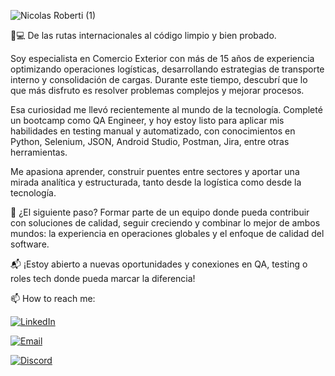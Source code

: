 ![Nicolas Roberti (1)](https://github.com/user-attachments/assets/982e7218-ccf7-40d9-a96b-a9841f544c46)

🚢💻 De las rutas internacionales al código limpio y bien probado.

Soy especialista en Comercio Exterior con más de 15 años de experiencia optimizando operaciones logísticas, desarrollando estrategias de transporte interno y consolidación de cargas. Durante este tiempo, descubrí que lo que más disfruto es resolver problemas complejos y mejorar procesos.

Esa curiosidad me llevó recientemente al mundo de la tecnología. Completé un bootcamp como QA Engineer, y hoy estoy listo para aplicar mis habilidades en testing manual y automatizado, con conocimientos en Python, Selenium, JSON, Android Studio, Postman, Jira, entre otras herramientas.

Me apasiona aprender, construir puentes entre sectores y aportar una mirada analítica y estructurada, tanto desde la logística como desde la tecnología.

🧩 ¿El siguiente paso? Formar parte de un equipo donde pueda contribuir con soluciones de calidad, seguir creciendo y combinar lo mejor de ambos mundos: la experiencia en operaciones globales y el enfoque de calidad del software.

📬 ¡Estoy abierto a nuevas oportunidades y conexiones en QA, testing o roles tech donde pueda marcar la diferencia!

📫 How to reach me:
  
  [![LinkedIn](https://img.shields.io/badge/LinkedIn-Profile-blue?style=for-the-badge&logo=linkedin)](https://www.linkedin.com/in/nicolas-roberti-seijas)

  [![Email](https://img.shields.io/badge/Email-Contact-blue?style=for-the-badge&logo=gmail&logoColor=white)](mailto:nrobertise@gmail.com)

  [![Discord](https://img.shields.io/badge/Discord-nicoroberti-blue?style=for-the-badge&logo=discord&logoColor=white)]()

